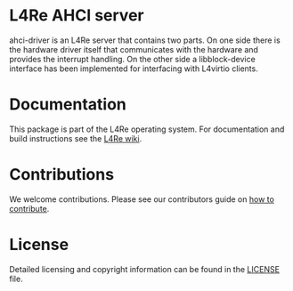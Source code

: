 # L4Re AHCI server

ahci-driver is an L4Re server that contains two parts. On one side there is the
hardware driver itself that communicates with the hardware and provides the
interrupt handling.  On the other side a libblock-device interface has been
implemented for interfacing with L4virtio clients.

# Documentation

This package is part of the L4Re operating system. For documentation and
build instructions see the
[L4Re wiki](https://kernkonzept.com/L4Re/guides/l4re).

# Contributions

We welcome contributions. Please see our contributors guide on
[how to contribute](https://kernkonzept.com/L4Re/contributing/l4re).

# License

Detailed licensing and copyright information can be found in
the [LICENSE](LICENSE.spdx) file.
